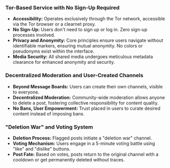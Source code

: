 ### Tor-Based Service with No Sign-Up Required

- **Accessibility:** Operates exclusively through the Tor network, accessible via the Tor browser or a clearnet proxy.
- **No Sign-Up:** Users don't need to sign up or log in. Zero sign-up processes involved.
- **Privacy and Anonymity:** Core principles ensure users navigate without identifiable markers, ensuring mutual anonymity. No colors or pseudonyms exist within the interface.
- **Media Security:** All shared media undergoes meticulous metadata clearance for enhanced anonymity and security.

### Decentralized Moderation and User-Created Channels

- **Beyond Message Boards:** Users can create their own channels, visible to everyone.
- **Decentralized Moderation:** Community-wide moderation allows anyone to delete a post, fostering collective responsibility for content quality.
- **No Bans, User Empowerment:** Trust placed in users to curate desired content instead of imposing bans.

### "Deletion War" and Voting System

- **Deletion Process:** Flagged posts initiate a "deletion war" channel.
- **Voting Mechanism:** Users engage in a 5-minute voting battle using "like" and "dislike" buttons.
- **Post Fate:** Based on votes, posts return to the original channel with a cooldown or get permanently deleted without traces.
